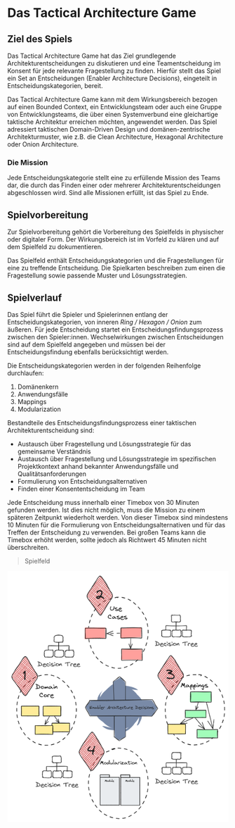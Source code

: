 # Das Tactical Architecture Game

## Ziel des Spiels

Das Tactical Architecture Game hat das Ziel grundlegende Architekturentscheidungen zu diskutieren und eine Teamentscheidung
im Konsent für jede relevante Fragestellung zu finden. Hierfür stellt das Spiel ein Set an Entscheidungen 
(Enabler Architecture Decisions), eingeteilt in Entscheidungskategorien, bereit.

Das Tactical Architecture Game kann mit dem Wirkungsbereich bezogen auf einen Bounded Context, ein Entwicklungsteam
oder auch eine Gruppe von Entwicklungsteams, die über einen Systemverbund eine gleichartige taktische Architektur
erreichen möchten, angewendet werden. Das Spiel adressiert taktischen Domain-Driven Design und domänen-zentrische Architekturmuster, 
wie z.B. die Clean Architecture, Hexagonal Architecture oder Onion Architecture.

### Die Mission

Jede Entscheidungskategorie stellt eine zu erfüllende Mission des Teams dar, die durch das Finden einer 
oder mehrerer Architekturentscheidungen abgeschlossen wird. Sind alle Missionen erfüllt, ist das Spiel zu Ende.

## Spielvorbereitung

Zur Spielvorbereitung gehört die Vorbereitung des Spielfelds in physischer oder digitaler Form. 
Der Wirkungsbereich ist im Vorfeld zu klären und auf dem Spielfeld zu dokumentieren.

Das Spielfeld enthält Entscheidungskategorien und die Fragestellungen für eine zu treffende Entscheidung. 
Die Spielkarten beschreiben zum einen die Fragestellung sowie passende Muster und Lösungsstrategien.

## Spielverlauf

Das Spiel führt die Spieler und Spielerinnen entlang der Entscheidungskategorien, von inneren _Ring / Hexagon / Onion_
zum äußeren. Für jede Entscheidung startet ein Entscheidungsfindungsprozess zwischen den Spieler:innen.
Wechselwirkungen zwischen Entscheidungen sind auf dem Spielfeld angegeben und müssen bei der Entscheidungsfindung ebenfalls
berücksichtigt werden.

Die Entscheidungskategorien werden in der folgenden Reihenfolge durchlaufen:

1. Domänenkern
2. Anwendungsfälle
3. Mappings
4. Modularization

Bestandteile des Entscheidungsfindungsprozess einer taktischen Architekturentscheidung sind:

* Austausch über Fragestellung und Lösungsstrategie für das gemeinsame Verständnis
* Austausch über Fragestellung und Lösungsstrategie im spezifischen Projektkontext anhand bekannter Anwendungsfälle und Qualitätsanforderungen
* Formulierung von Entscheidungsalternativen
* Finden einer Konsententscheidung im Team

Jede Entscheidung muss innerhalb einer Timebox von 30 Minuten gefunden werden. Ist dies nicht möglich, 
muss die Mission zu einem späteren Zeitpunkt wiederholt werden. 
Von dieser Timebox sind mindestens 10 Minuten für die Formulierung von Entscheidungsalternativen und für das Treffen 
der Entscheidung zu verwenden. Bei großen Teams kann die Timebox erhöht werden, sollte jedoch als Richtwert 45 Minuten
nicht überschreiten.

> Spielfeld

![Spiefeld Tactical Architecture Game](../img/tag-playground.png)